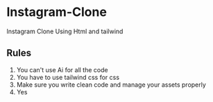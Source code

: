 # Instagram-Clone
Instagram Clone Using Html and tailwind 
## Rules 
1. You can't use Ai for all the code
2. You have to use tailwind css for css
3. Make sure you write clean code and manage your assets properly
4. Yes
